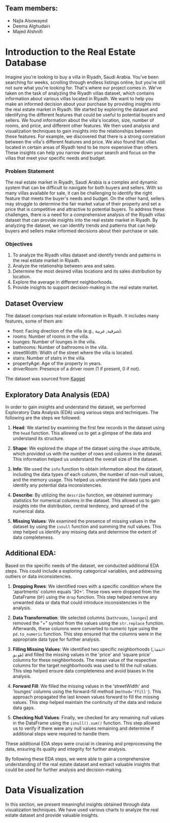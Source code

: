 ## Team members:
- Najla Alsowayed
- Deema Alghudairi
- Majed Alshnifi

# Introduction to the Real Estate Database

Imagine you're looking to buy a villa in Riyadh, Saudi Arabia. You've been searching for weeks, scrolling through endless listings online, but you're still not sure what you're looking for. That's where our project comes in.
We've taken on the task of analyzing the Riyadh villas dataset, which contains information about various villas located in Riyadh. We want to help you make an informed decision about your purchase by providing insights into the real estate market in Riyadh.
We started by exploring the dataset and identifying the different features that could be useful to potential buyers and sellers. We found information about the villa's location, size, number of rooms, and price, and different other features. We then used analysis and visualization techniques to gain insights into the relationships between these features.
For example, we discovered that there is a strong correlation between the villa's different features and price. We also found that villas located in certain areas of Riyadh tend to be more expensive than others. These insights can help you narrow down your search and focus on the villas that meet your specific needs and budget. 

### Problem Statement

The real estate market in Riyadh, Saudi Arabia is a complex and dynamic system that can be difficult to navigate for both buyers and sellers. With so many villas available for sale, it can be challenging to identify the right feature that meets the buyer's needs and budget. On the other hand, sellers may struggle to determine the fair market value of their property and set a price that is competitive and attractive to potential buyers. To address these challenges, there is a need for a comprehensive analysis of the Riyadh villas dataset that can provide insights into the real estate market in Riyadh. By analyzing the dataset, we can identify trends and patterns that can help buyers and sellers make informed decisions about their purchase or sale.

### Objectives

1. To analyze the Riyadh villas dataset and identify trends and patterns in the real estate market in Riyadh.
2. Analyze the relationship between area and sales.
3. Determine the most desired villas locations and its sales distribution by location.
4. Explore the average in different neighborhoods.
5. Provide insights to support decision-making in the real estate market.

## Dataset Overview

The dataset comprises real estate information in Riyadh. It includes many features, some of them are:
- front: Facing direction of the villa (e.g., شرقية, غربية).
- rooms: Number of rooms in the villa.
- lounges: Number of lounges in the villa.
- bathrooms: Number of bathrooms in the villa.
- streetWidth: Width of the street where the villa is located.
- stairs: Number of stairs in the villa.
- propertyAge: Age of the property in years.
- driverRoom: Presence of a driver room (1 if present, 0 if not).

The dataset was sourced from  [Kaggel](https://www.kaggle.com/datasets/reemamuhammed/riyadh-villas-aqar#)


## Exploratory Data Analysis (EDA)

In order to gain insights and understand the dataset, we performed Exploratory Data Analysis (EDA) using various steps and techniques. The following are the steps we followed:

1. **Head**: We started by examining the first few records in the dataset using the `head` function. This allowed us to get a glimpse of the data and understand its structure.

2. **Shape**: We explored the shape of the dataset using the `shape` attribute, which provided us with the number of rows and columns in the dataset. This information helped us understand the overall size of the dataset.

3. **Info**: We used the `info` function to obtain information about the dataset, including the data types of each column, the number of non-null values, and the memory usage. This helped us understand the data types and identify any potential data inconsistencies.

4. **Describe**: By utilizing the `describe` function, we obtained summary statistics for numerical columns in the dataset. This allowed us to gain insights into the distribution, central tendency, and spread of the numerical data.

5. **Missing Values**: We examined the presence of missing values in the dataset by using the `isnull` function and summing the null values. This step helped us identify any missing data and determine the extent of data completeness.

## Additional EDA: 
Based on the specific needs of the dataset, we conducted additional EDA steps. This could include a exploring categorical variables, and addressing outliers or data inconsistencies.

1. **Dropping Rows**: We identified rows with a specific condition where the 'apartments' column equals '30+'. These rows were dropped from the DataFrame (`DF`) using the `drop` function. This step helped remove any unwanted data or data that could introduce inconsistencies in the analysis.

2. **Data Transformation**: We selected columns (`bathrooms`, `lounges`) and removed the "+" symbol from the values using the `str.replace` function. Afterwards, these columns were converted to numeric type using the `pd.to_numeric` function. This step ensured that the columns were in the appropriate data type for further analysis.

3. **Filling Missing Values**: We identified two specific neighborhoods (`الشفا`, `طويق`) and filled the missing values in the 'price' and 'square price' columns for these neighborhoods. The mean value of the respective columns for the target neighborhoods was used to fill the null values. This step helped ensure data completeness and avoid biases in the analysis.

4. **Forward Fill**: We filled the missing values in the 'streetWidth' and 'lounges' columns using the forward-fill method (`method='ffill'`). This approach propagated the last known values forward to fill the missing values. This step helped maintain the continuity of the data and reduce data gaps.

5. **Checking Null Values**: Finally, we checked for any remaining null values in the DataFrame using the `isnull().sum()` function. This step allowed us to verify if there were any null values remaining and determine if additional steps were required to handle them.

These additional EDA steps were crucial in cleaning and preprocessing the data, ensuring its quality and integrity for further analysis.

     
By following these EDA steps, we were able to gain a comprehensive understanding of the real estate dataset and extract valuable insights that could be used for further analysis and decision-making.

# Data Visualization

In this section, we present meaningful insights obtained through data visualization techniques. We have used various charts to analyze the real estate dataset and provide valuable insights.
